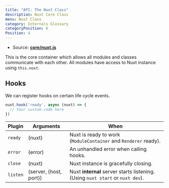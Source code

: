 ```yaml
---
title: "API: The Nuxt Class"
description: Nuxt Core Class
menu: Nuxt Class
category: Internals Glossary
categoryPosition: 6
Position: 4
---
```


- Source: **[core/nuxt.js](https://github.com/nuxt/nuxt.js/blob/dev/packages/core/src/nuxt.js)**

This is the core container which allows all modules and classes communicate with each other. All modules have access to Nuxt instance using `this.nuxt`.

## Hooks

We can register hooks on certain life cycle events.

```js
nuxt.hook('ready', async (nuxt) => {
  // Your custom code here
})
```

Plugin   | Arguments              | When
---------|------------------------|------------------------------------------------------------------------------
`ready`  | (nuxt)                 | Nuxt is ready to work (`ModuleContainer` and `Renderer` ready).
`error`  | (error)                | An unhandled error when calling hooks.
`close`  | (nuxt)                 | Nuxt instance is gracefully closing.
`listen` | (server, {host, port}) | Nuxt **internal** server starts listening. (Using `nuxt start` or `nuxt dev`).
